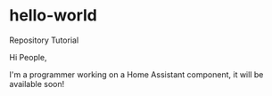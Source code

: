 # hello-world
Repository Tutorial

Hi People,

I'm a programmer working on a Home Assistant component, it will be available soon!
